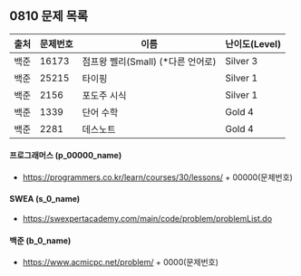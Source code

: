 
## 0810 문제 목록


| 출처 | 문제번호 | 이름                              | 난이도(Level) |
| ---- | -------- | --------------------------------- | ------------- |
| 백준 | 16173    | 점프왕 쩰리(Small) (*다른 언어로) | Silver 3      |
| 백준 | 25215    | 타이핑                            | Silver 1      |
| 백준 | 2156     | 포도주 시식                       | Silver 1      |
| 백준 | 1339     | 단어 수학                         | Gold 4        |
| 백준 | 2281     | 데스노트                          | Gold 4        |



#### 프로그래머스 (p_00000_name)

- https://programmers.co.kr/learn/courses/30/lessons/ + 00000(문제번호)

#### SWEA (s_0_name)

- https://swexpertacademy.com/main/code/problem/problemList.do

#### 백준 (b_0_name)

- https://www.acmicpc.net/problem/ + 0000(문제번호)

